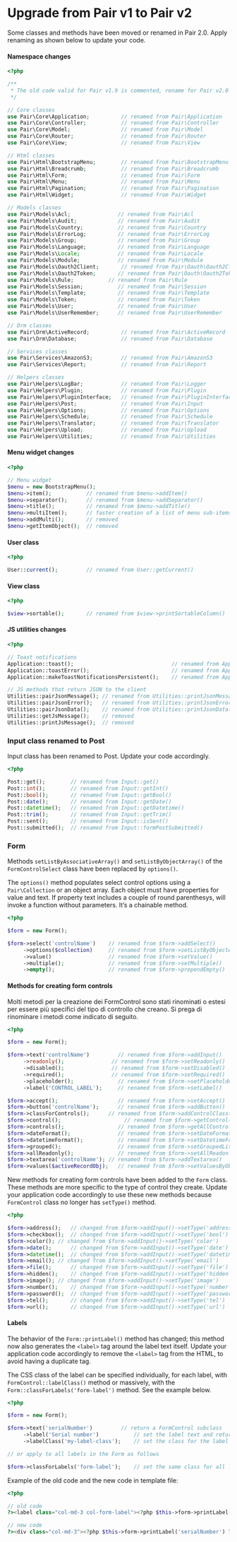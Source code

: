 # Upgrade from Pair v1 to Pair v2

Some classes and methods have been moved or renamed in Pair 2.0. Apply renaming as shown below to update your code.

#### Namespace changes
```php
<?php

/**
 * The old code valid for Pair v1.9 is commented, rename for Pair v2.0 is below.
 */

// Core classes
use Pair\Core\Application;      	// renamed from Pair\Application
use Pair\Core\Controller;       	// renamed from Pair\Controller
use Pair\Core\Model;            	// renamed from Pair\Model
use Pair\Core\Router;           	// renamed from Pair\Router
use Pair\Core\View;             	// renamed from Pair\View

// Html classes
use Pair\Html\BootstrapMenu;    	// renamed from Pair\BootstrapMenu
use Pair\Html\Breadcrumb;       	// renamed from Pair\Breadcrumb
use Pair\Html\Form;             	// renamed from Pair\Form
use Pair\Html\Menu;             	// renamed from Pair\Menu
use Pair\Html\Pagination;       	// renamed from Pair\Pagination
use Pair\Html\Widget;           	// renamed from Pair\Widget

// Models classes
use Pair\Models\Acl;               // renamed from Pair\Acl
use Pair\Models\Audit;             // renamed from Pair\Audit
use Pair\Models\Country;           // renamed from Pair\Country
use Pair\Models\ErrorLog;          // renamed from Pair\ErrorLog
use Pair\Models\Group;             // renamed from Pair\Group
use Pair\Models\Language;          // renamed from Pair\Language
use Pair\Models\Locale;            // renamed from Pair\Locale
use Pair\Models\Module;            // renamed from Pair\Module
use Pair\Models\Oauth2Client;		// renamed from Pair\Oauth\Oauth2Client
use Pair\Models\Oauth2Token;       // renamed from Pair\Oauth\Oauth2Token
use Pair\Models\Rule;			// renamed from Pair\Rule
use Pair\Models\Session;           // renamed from Pair\Session
use Pair\Models\Template;          // renamed from Pair\Template
use Pair\Models\Token;             // renamed from Pair\Token
use Pair\Models\User;              // renamed from Pair\User
use Pair\Models\UserRemember;      // renamed from Pair\UserRemember

// Orm classes
use Pair\Orm\ActiveRecord;      	// renamed from Pair\ActiveRecord
use Pair\Orm\Database;          	// renamed from Pair\Database

// Services classes
use Pair\Services\AmazonS3;      	// renamed from Pair\AmazonS3
use Pair\Services\Report;        	// renamed from Pair\Report

// Helpers classes
use Pair\Helpers\LogBar;        	// renamed from Pair\Logger
use Pair\Helpers\Plugin;        	// renamed from Pair\Plugin
use Pair\Helpers\PluginInterface;	// renamed from Pair\PluginInterface
use Pair\Helpers\Post; 	        	// renamed from Pair\Input
use Pair\Helpers\Options;       	// renamed from Pair\Options
use Pair\Helpers\Schedule;      	// renamed from Pair\Schedule
use Pair\Helpers\Translator;    	// renamed from Pair\Translator
use Pair\Helpers\Upload;        	// renamed from Pair\Upload
use Pair\Helpers\Utilities;     	// renamed from Pair\Utilities
```

#### Menu widget changes

```php
<?php

// Menu widget
$menu = new BootstrapMenu();
$menu->item();           // renamed from $menu->addItem()
$menu->separator();      // renamed from $menu->addSeparator()
$menu->title();          // renamed from $menu->addTitle()
$menu->multiItem();      // faster creation of a list of menu sub-items
$menu->addMulti();       // removed
$menu->getItemObject();  // removed
```

#### User class

```php
<?php

User::current();         // renamed from User::getCurrent()
```

#### View class

```php
<?php

$view->sortable();       // renamed from $view->printSortableColumn()
```

#### JS utilities changes

```php
<?php

// Toast notifications
Application::toast();                               // renamed from Application::enqueueMessage()
Application::toastError();                          // renamed from Application::enqueueError()
Application::makeToastNotificationsPersistent();    // renamed from Application::makeQueuedMessagesPersistent()

// JS methods that return JSON to the client
Utilities::pairJsonMessage(); // renamed from Utilities::printJsonMessage()
Utilities::pairJsonError();   // renamed from Utilities::printJsonError()
Utilities::pairJsonData();    // renamed from Utilities::printJsonData()
Utilities::getJsMessage();    // removed
Utilities::printJsMessage();  // removed
```

### Input class renamed to Post

Input class has been renamed to Post. Update your code accordingly.

```php
<?php

Post::get();		// renamed from Input::get()
Post::int();		// renamed from Input::getInt()
Post::bool();		// renamed from Input::getBool()
Post::date();		// renamed from Input::getDate()
Post::datetime();	// renamed from Input::getDatetime()
Post::trim();		// renamed from Input::getTrim()
Post::sent();		// renamed from Input::isSent()
Post::submitted();	// renamed from Input::formPostSubmitted()
```

### Form

Methods `setListByAssociativeArray()` and `setListByObjectArray()` of the `FormControlSelect` class have been replaced by `options()`.

The `options()` method populates select control options using a `Pair\Collection` or an object array. Each object must have properties for value and text. If property text includes a couple of round parenthesys, will invoke a function without parameters. It’s a chainable method.

```php
<?php

$form = new Form();

$form->select('controlName')    // renamed from $form->addSelect()
     ->options($collection)     // renamed from $form->setListByObjectArray()
     ->value()                  // renamed from $form->setValue()
     ->multiple();              // renamed from $form->setMultiple()
     ->empty();                 // renamed from $form->prependEmpty()
```

#### Methods for creating form controls

Molti metodi per la creazione dei FormControl sono stati rinominati o estesi per essere più specifici del tipo di controllo che creano. Si prega di rinominare i metodi come indicato di seguito.

```php
<?php

$form = new Form();

$form->text('controlName')         // renamed from $form->addInput()
     ->readonly();			     // renamed from $form->setReadonly()
     ->disabled();			     // renamed from $form->setDisabled()
     ->required();			     // renamed from $form->setRequired()
     ->placeholder();              // renamed from $form->setPlaceholder()
     ->label('CONTROL_LABEL');     // renamed from $form->setLabel()

$form->accept();                   // renamed from $form->setAccept()
$form->button('controlName');      // renamed from $form->addButton()
$form->classForControls();		// renamed from $form->addControlClass()
$form->control();       		     // renamed from $form->getControl()
$form->controls();                 // renamed from $form->getAllControls()
$form->dateFormat();               // renamed from $form->setDateFormat()
$form->datetimeFormat();           // renamed from $form->setDatetimeFormat()
$form->grouped();                  // renamed from $form->setGroupedList()
$form->allReadonly();              // renamed from $form->setAllReadonly()
$form->textarea('controlName');	// renamed from $form->addTextarea()
$form->values($activeRecordObj);   // renamed from $form->setValuesByObject()
```

New methods for creating form controls have been added to the `Form` class. These methods are more specific to the type of control they create. Update your application code accordingly to use these new methods because `FormControl` class no longer has `setType()` method.

```php
<?php

$form->address();	// changed from $form->addInput()->setType('address')
$form->checkbox();	// changed from $form->addInput()->setType('bool')
$form->color();	// changed from $form->addInput()->setType('color')
$form->date();		// changed from $form->addInput()->setType('date')
$form->datetime();	// changed from $form->addInput()->setType('datetime')
$form->email();	// changed from $form->addInput()->setType('email')
$form->file();		// changed from $form->addInput()->setType('file')
$form->hidden();	// changed from $form->addInput()->setType('hidden')
$form->image();	// changed from $form->addInput()->setType('image')
$form->number();	// changed from $form->addInput()->setType('number')
$form->password();	// changed from $form->addInput()->setType('password')
$form->tel();		// changed from $form->addInput()->setType('tel')
$form->url();		// changed from $form->addInput()->setType('url')
```

#### Labels

The behavior of the `Form::printLabel()` method has changed; this method now also generates the `<label>` tag around the label text itself. Update your application code accordingly to remove the `<label>` tag from the HTML, to avoid having a duplicate tag.

The CSS class of the label can be specified individually, for each label, with `FormControl::labelClass()` method or massively, with the `Form::classForLabels('form-label')` method.
See the example below.

```php
<?php

$form = new Form();

$form->text('serialNumber')			// return a FormControl subclass
     ->label('Serial number')			// set the label text and return the FormControl object
     ->labelClass('my-label-class');    // set the class for the label of this FormControl

// or apply to all labels in the Form as follows

$form->classForLabels('form-label');	// set the same class for all labels in all HTML controls in the Form
```

Example of the old code and the new code in template file:

```php
<?php

// old code
?><label class="col-md-3 col-form-label"><?php $this->form->printLabel('serialNumber') ?></label><?php

// new code
?><div class="col-md-3"><?php $this->form->printLabel('serialNumber') ?></div><?php

```